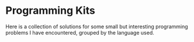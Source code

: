 # Programming Kits

Here is a collection of solutions for some small but interesting programming problems I have encountered, grouped by the language used.
